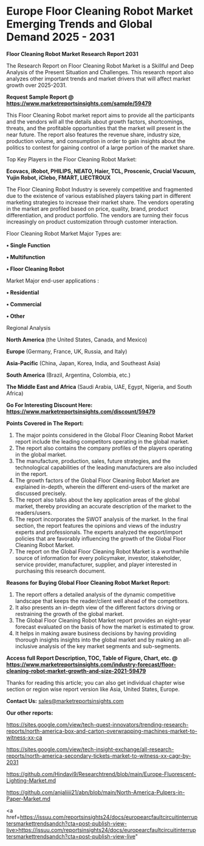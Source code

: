 # Europe Floor Cleaning Robot Market Emerging Trends and Global Demand 2025 - 2031

<strong>Floor Cleaning Robot Market Research Report 2031</strong>

The Research Report on Floor Cleaning Robot Market is a Skillful and Deep Analysis of the Present Situation and Challenges. This research report also analyzes other important trends and market drivers that will affect market growth over 2025-2031.

<strong>Request Sample Report @ <a href=https://www.marketreportsinsights.com/sample/59479>https://www.marketreportsinsights.com/sample/59479</a></strong>

This Floor Cleaning Robot market report aims to provide all the participants and the vendors will all the details about growth factors, shortcomings, threats, and the profitable opportunities that the market will present in the near future. The report also features the revenue share, industry size, production volume, and consumption in order to gain insights about the politics to contest for gaining control of a large portion of the market share.

Top Key Players in the Floor Cleaning Robot Market:

<strong>Ecovacs, iRobot, PHILIPS, NEATO, Haier, TCL, Proscenic, Crucial Vacuum, Yujin Robot, iClebo, FMART, LIECTROUX</strong>

The Floor Cleaning Robot Industry is severely competitive and fragmented due to the existence of various established players taking part in different marketing strategies to increase their market share. The vendors operating in the market are profiled based on price, quality, brand, product differentiation, and product portfolio. The vendors are turning their focus increasingly on product customization through customer interaction.

Floor Cleaning Robot Market Major Types are:

<strong>• Single Function

• Multifunction

• Floor Cleaning Robot</strong>

Market Major end-user applications :

<strong>• Residential

• Commercial

• Other</strong>

Regional Analysis

</u><strong><b>North America</b></strong> (the United States, Canada, and Mexico)

<strong><b>Europe </b></strong>(Germany, France, UK, Russia, and Italy)

<strong><b>Asia-Pacific</b></strong> (China, Japan, Korea, India, and Southeast Asia)

<strong><b>South America</b></strong> (Brazil, Argentina, Colombia, etc.)

<strong><b>The Middle East and Africa</b></strong> (Saudi Arabia, UAE, Egypt, Nigeria, and South Africa)

<strong>Go For Interesting Discount Here: <a href=https://www.marketreportsinsights.com/discount/59479>https://www.marketreportsinsights.com/discount/59479</a></strong>

<strong>Points Covered in The Report:</strong>
<ol>
  <li>The major points considered in the Global Floor Cleaning Robot Market report include the leading competitors operating in the global market.</li>
  <li>The report also contains the company profiles of the players operating in the global market.</li>
  <li>The manufacture, production, sales, future strategies, and the technological capabilities of the leading manufacturers are also included in the report.</li>
  <li>The growth factors of the Global Floor Cleaning Robot Market are explained in-depth, wherein the different end-users of the market are discussed precisely.</li>
  <li>The report also talks about the key application areas of the global market, thereby providing an accurate description of the market to the readers/users.</li>
  <li>The report incorporates the SWOT analysis of the market. In the final section, the report features the opinions and views of the industry experts and professionals. The experts analyzed the export/import policies that are favorably influencing the growth of the Global Floor Cleaning Robot Market.</li>
  <li>The report on the Global Floor Cleaning Robot Market is a worthwhile source of information for every policymaker, investor, stakeholder, service provider, manufacturer, supplier, and player interested in purchasing this research document.</li>
</ol>
<strong>Reasons for Buying Global Floor Cleaning Robot Market Report:</strong>

<ol>
  <li>The report offers a detailed analysis of the dynamic competitive landscape that keeps the reader/client well ahead of the competitors.</li>
  <li>It also presents an in-depth view of the different factors driving or restraining the growth of the global market.</li>
  <li>The Global Floor Cleaning Robot Market report provides an eight-year forecast evaluated on the basis of how the market is estimated to grow.</li>
  <li>It helps in making aware business decisions by having providing thorough insights insights into the global market and by making an all-inclusive analysis of the key market segments and sub-segments.</li>
</ol>
<strong>Access full Report Description, TOC, Table of Figure, Chart, etc. @ <a href=https://www.marketreportsinsights.com/industry-forecast/floor-cleaning-robot-market-growth-and-size-2021-59479>https://www.marketreportsinsights.com/industry-forecast/floor-cleaning-robot-market-growth-and-size-2021-59479</a></strong>


Thanks for reading this article; you can also get individual chapter wise section or region wise report version like Asia, United States, Europe.

<strong>Contact Us:</strong>
sales@marketreportsinsights.com

<strong>Our other reports:</strong>

<a href=https://sites.google.com/view/tech-quest-innovators/trending-research-reports/north-america-box-and-carton-overwrapping-machines-market-to-witness-xx-ca>https://sites.google.com/view/tech-quest-innovators/trending-research-reports/north-america-box-and-carton-overwrapping-machines-market-to-witness-xx-ca</a>

<a href=https://sites.google.com/view/tech-insight-exchange/all-research-reports/north-america-secondary-tickets-market-to-witness-xx-cagr-by-2031>https://sites.google.com/view/tech-insight-exchange/all-research-reports/north-america-secondary-tickets-market-to-witness-xx-cagr-by-2031</a>

<a href=https://github.com/Hindavi9/Researchtrend/blob/main/Europe-Fluorescent-Lighting-Market.md>https://github.com/Hindavi9/Researchtrend/blob/main/Europe-Fluorescent-Lighting-Market.md</a>

<a href=https://github.com/anjaliiii21/abn/blob/main/North-America-Pulpers-in-Paper-Market.md>https://github.com/anjaliiii21/abn/blob/main/North-America-Pulpers-in-Paper-Market.md</a>

<a href=https://issuu.com/reportsinsights24/docs/europearcfaultcircuitinterruptersmarkettrendsandch?cta=post-publish-view-live>https://issuu.com/reportsinsights24/docs/europearcfaultcircuitinterruptersmarkettrendsandch?cta=post-publish-view-live</a>"
